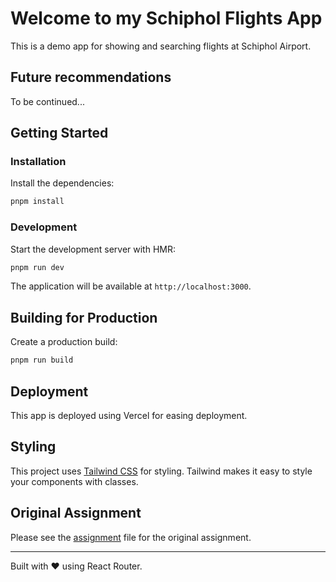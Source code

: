 # Welcome to my Schiphol Flights App

This is a demo app for showing and searching flights at Schiphol Airport.

## Future recommendations

To be continued...

## Getting Started

### Installation

Install the dependencies:

```bash
pnpm install
```

### Development

Start the development server with HMR:

```bash
pnpm run dev
```

The application will be available at `http://localhost:3000`.

## Building for Production

Create a production build:

```bash
pnpm run build
```

## Deployment

This app is deployed using Vercel for easing deployment.

## Styling

This project uses [Tailwind CSS](https://tailwindcss.com/) for styling. Tailwind makes it easy to style your components with classes.

## Original Assignment

Please see the [assignment](app/docs/assignment.md) file for the original assignment.

---

Built with ❤️ using React Router.
